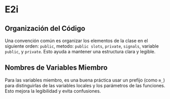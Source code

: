 # E2i

## Organización del Código
Una convención común es organizar los elementos de la clase en el siguiente orden: `public`, metodo: `public slots`, `private`, `signals`, variable `public`, y `private`. Esto ayuda a mantener una estructura clara y legible.

## Nombres de Variables Miembro
Para las variables miembro, es una buena práctica usar un prefijo (como `m_`) para distinguirlas de las variables locales y los parámetros de las funciones. Esto mejora la legibilidad y evita confusiones.
